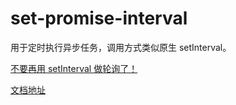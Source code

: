 # set-promise-interval

用于定时执行异步任务，调用方式类似原生 setInterval。

[不要再用 setInterval 做轮询了！](https://aweiu.com/%E4%B8%8D%E8%A6%81%E5%86%8D%E7%94%A8%20setInterval%20%E5%81%9A%E8%BD%AE%E8%AF%A2%E4%BA%86%EF%BC%81/)

[文档地址](https://aweiu.com/documents/set-promise-interval/)
